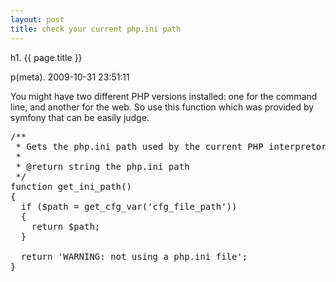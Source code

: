 ```yaml
---
layout: post
title: check your current php.ini path
---
```


h1. {{ page.title }} 

p(meta). 2009-10-31 23:51:11

You might have two different PHP versions installed: one for the command line, and another for the web. So use this function which was provided by symfony that can be easily judge.
<pre name='code' class='php'>
/**
 * Gets the php.ini path used by the current PHP interpretor.
 *
 * @return string the php.ini path
 */
function get_ini_path()
{
  if ($path = get_cfg_var('cfg_file_path'))
  {
    return $path;
  }

  return 'WARNING: not using a php.ini file';
}
</pre>